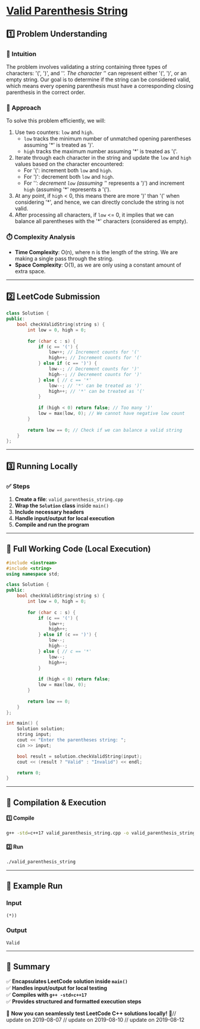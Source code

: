 # **[Valid Parenthesis String](https://leetcode.com/problems/valid-parenthesis-string/description/)**  

## **1️⃣ Problem Understanding**  
### **📌 Intuition**  
The problem involves validating a string containing three types of characters: '(', ')', and '*'. The character '*' can represent either '(', ')', or an empty string. Our goal is to determine if the string can be considered valid, which means every opening parenthesis must have a corresponding closing parenthesis in the correct order. 

### **🚀 Approach**  
To solve this problem efficiently, we will:
1. Use two counters: `low` and `high`.
   - `low` tracks the minimum number of unmatched opening parentheses assuming '*' is treated as ')'.
   - `high` tracks the maximum number assuming '*' is treated as '('.
2. Iterate through each character in the string and update the `low` and `high` values based on the character encountered:
   - For '(': increment both `low` and `high`.
   - For ')': decrement both `low` and `high`.
   - For '*': decrement `low` (assuming '*' represents a ')') and increment `high` (assuming '*' represents a '(').
3. At any point, if `high` < 0, this means there are more ')' than '(' when considering '*', and hence, we can directly conclude the string is not valid.
4. After processing all characters, if `low` <= 0, it implies that we can balance all parentheses with the '*' characters (considered as empty).

### **⏱️ Complexity Analysis**  
- **Time Complexity**: O(n), where n is the length of the string. We are making a single pass through the string.
- **Space Complexity**: O(1), as we are only using a constant amount of extra space.

---  

## **2️⃣ LeetCode Submission**  
```cpp
class Solution {
public:
    bool checkValidString(string s) {
        int low = 0, high = 0;
        
        for (char c : s) {
            if (c == '(') {
                low++; // Increment counts for '('
                high++; // Increment counts for '('
            } else if (c == ')') {
                low--; // Decrement counts for ')'
                high--; // Decrement counts for ')'
            } else { // c == '*'
                low--; // '*' can be treated as ')'
                high++; // '*' can be treated as '('
            }
            
            if (high < 0) return false; // Too many ')'
            low = max(low, 0); // We cannot have negative low count
        }
        
        return low == 0; // Check if we can balance a valid string
    }
};  
```  

---  

## **3️⃣ Running Locally**  
### **✅ Steps**  
1. **Create a file**: `valid_parenthesis_string.cpp`  
2. **Wrap the `Solution` class** inside `main()`  
3. **Include necessary headers**  
4. **Handle input/output for local execution**  
5. **Compile and run the program**  

---  

## **📝 Full Working Code (Local Execution)**  
```cpp
#include <iostream>
#include <string>
using namespace std;

class Solution {
public:
    bool checkValidString(string s) {
        int low = 0, high = 0;
        
        for (char c : s) {
            if (c == '(') {
                low++;
                high++;
            } else if (c == ')') {
                low--;
                high--;
            } else { // c == '*'
                low--;
                high++;
            }
            
            if (high < 0) return false;
            low = max(low, 0);
        }
        
        return low == 0;
    }
};

int main() {
    Solution solution;
    string input;
    cout << "Enter the parentheses string: ";
    cin >> input;

    bool result = solution.checkValidString(input);
    cout << (result ? "Valid" : "Invalid") << endl;

    return 0;
}  
```  

---  

## **🔧 Compilation & Execution**  
#### **1️⃣ Compile**  
```bash
g++ -std=c++17 valid_parenthesis_string.cpp -o valid_parenthesis_string
```  

#### **2️⃣ Run**  
```bash
./valid_parenthesis_string
```  

---  

## **🎯 Example Run**  
### **Input**  
```
(*))  
```  
### **Output**  
```
Valid
```  

---  

## **📌 Summary**  
✅ **Encapsulates LeetCode solution inside `main()`**  
✅ **Handles input/output for local testing**  
✅ **Compiles with `g++ -std=c++17`**  
✅ **Provides structured and formatted execution steps**  

🚀 **Now you can seamlessly test LeetCode C++ solutions locally!** 🚀// update on 2019-08-07
// update on 2019-08-10
// update on 2019-08-12
